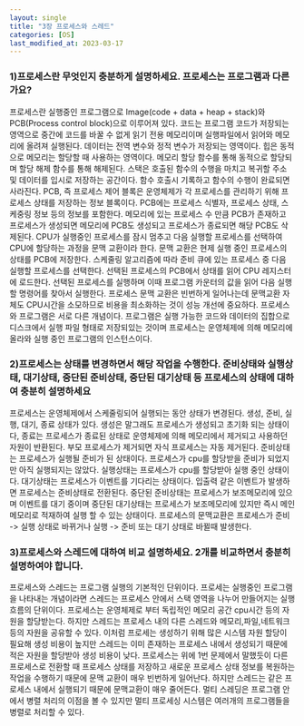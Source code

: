 ```yaml
---
layout: single
title: "3장 프로세스와 스레드"
categories: [OS]
last_modified_at: 2023-03-17
---
```


### 1)프로세스란 무엇인지 충분하게 설명하세요. 프로세스는 프로그램과 다른가요?
프로세스란 실행중인 프로그램으로 Image(code + data + heap + stack)와 PCB(Process control block)으로 이루어져 있다. 코드는 프로그램 코드가 저장되는 영역으로 중간에 코드를 바꿀 수 없게 읽기 전용 메모리이며 실행파일에서 읽어와 메모리에 올려져 실행된다. 데이터는 전역 변수와 정적 변수가 저장되는 영역이다. 힙은 동적으로 메모리는 할당할 때 사용하는 영역이다. 메모리 할당 함수를 통해 동적으로 할당되며 할당 해제 함수를 통해 해제된다. 스택은 호출된 함수의 수행을 마치고 복귀할 주소 및 데이터를 입시로 저장하는 공간이다. 함수 호출시 기록하고 함수의 수행이 완료되면 사라진다. PCB, 즉 프로세스 제어 블록은 운영체제가 각 프로세스를 관리하기 위해 프로세스 상태를 저장하는 정보 블록이다. PCB에는 프로세스 식별자, 프로세스 상태, 스케중링 정보 등의 정보를 포함한다. 메모리에 있는 프로세스 수 만큼  PCB가 존재하고 프로세스가 생성되면 메모리에 PCB도 생성되고 프로세스가 종료되면 해당  PCB도 삭제된다. CPU가 실행중인 프로세스를 잠시 멈추고 다음 실행할 프로세스를 선택하여 CPU에 할당하는 과정을 문맥 교환이라 한다. 문맥 교환은 현제 실행 중인 프로세스의 상태를 PCB에 저장한다. 스케줄링 알고리즘에 따라 준비 큐에 있는 프로세스 중 다음 실행할 프로세스를 선택한다. 선택된 프로세스의 PCB에서 상태를 읽어 CPU 레지스터에 로드한다. 선택된 프로세스를 실행하며 이때 프로그램 카운터의 값을 읽어 다음 실행할 명령어를 찾아서 실행한다. 프로세스 문맥 교환은 빈번하게 일어나는데 문맥교환 자체도 CPU시간을 소모하므로 비용을 최소화하는 것이 성능 개선에 중요하다. 프로세스와 프로그램은 서로 다른 개념이다. 프로그램은 실행 가능한 코드와 데이터의 집합으로 디스크에서 실행 파일 형태로 저장되있는 것이며 프로세스는 운영체제에 의해 메모리에 올라와 실행 중인 프로그램의 인스턴스이다. 


### 2)프로세스는 상태를 변경하면서 해당 작업을 수행한다. 준비상태와 실행상태, 대기상태, 중단된 준비상태, 중단된 대기상태 등 프로세스의 상태에 대하여 충분히 설명하세요
프로세스는 운영체제에서 스케줄링되어 실행되는 동안 상태가 변경된다. 생성, 준비, 실행, 대기, 종료 상태가 있다. 생성은 말그래도 프로세스가 생성되고 초기화 되는 상태이다, 종료는 프로세스가 종료된 상태로 운영체제에 의해 메모리에서 제거되고 사용하던 자원이 반환된다. 부모 프로세스가 제거되면 자식 프로세스는 자동 제거된다. 준비상태는 프로세스가 실행될 준비가 된 상태이다. 프로세스가 cpu를 할당받을 준비가 되었지만 아직 실행되지는 않았다. 실행상태는 프로세스가 cpu를 할당받아 실행 중인 상태이다. 대기상태는 프로세스가 이벤트를 기다리는 상태이다. 입출력 같은 이벤트가 발생하면 프로세스는 준비상태로 전환된다. 중단된 준비상태는 프로세스가 보조메모리에 있으며 이벤트를 대기 중이며 중단된 대기상태는 프로세스가 보조메모리에 있지만 즉시 메인 메모리로 적재하여 실행 할 수 있는 상태이다. 프로세스의 문맥교환은 프로세스가 준비 -> 실행 상태로 바뀌거나 실행 -> 준비 또는 대기 상태로 바뀔때 발생한다.


### 3)프로세스와 스레드에 대하여 비교 설명하세요. 2개를 비교하면서 충분히 설명하여야 합니다.
프로세스와 스레드는 프로그램 실행의 기본적인 단위이다. 프로세는 실행중인 프로그램을 나타내는 개념이라면 스레드는 프로세스 안에서 스택 영역을 나누어 만들어지는 실행 흐름의 단위이다. 프로세스는 운영체제로 부터 독립적인 메모리 공간 cpu시간 등의 자원을 할당받는다. 하지만 스레드는 프로세스 내의 다른 스레드와 메모리,파일,네트워크 등의 자원을 공유할 수 있다. 이처럼 프로세는 생성하기 위해 많은 시스템 자원 할당이 필요해 생성 비용이 높지만 스레드는 이미 존재하는 프로세스 내에서 생성되기 때문에 적은 자원을 할당받아 생성 비용이 낮다. 프로세스는 위에 1번 문제에서 말했듯이 다른 프로세스로 전환할 때 프로세스 상태를 저장하고 새로운 프로세스 상태 정보를 복원하는 작업을 수행하기 때문에 문맥 교환이 매우 빈번하게 일어난다. 하지만 스레드는 같은 프로세스 내에서 실행되기 때문에 문맥교환이 매우 줄어든다. 멀티 스레딩은 프로그램 안에서 병렬 처리의 이점을 볼 수 있지만 멀티 프로세싱 시스템은 여러개의 프로그램들을 병렬로 처리할 수 있다.



